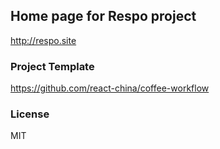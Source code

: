 
Home page for Respo project
----

http://respo.site

### Project Template

https://github.com/react-china/coffee-workflow

### License

MIT
